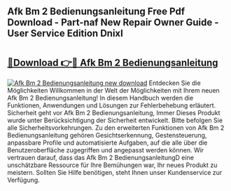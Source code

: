 ## Afk Bm 2 Bedienungsanleitung Free Pdf Download - Part-naf New Repair Owner Guide - User Service Edition DnixI

# <h2><a href="http://df52wxy.blite.top/?on=Afk+Bm+2+Bedienungsanleitung">🔗Download 👉🔴 Afk Bm 2 Bedienungsanleitung</a></h2>

[![Afk Bm 2 Bedienungsanleitung new download](https://i.imgur.com/lujVjoI.png)](http://df52wxy.blite.top/?on=Afk+Bm+2+Bedienungsanleitung)
Entdecken Sie die Möglichkeiten Willkommen in der Welt der Möglichkeiten mit Ihrem neuen Afk Bm 2 Bedienungsanleitung! In diesem Handbuch werden die Funktionen, Anwendungen und Lösungen zur Fehlerbehebung erläutert. Sicherheit geht vor Afk Bm 2 Bedienungsanleitung, Immer Dieses Produkt wurde unter Berücksichtigung der Sicherheit entwickelt. Bitte befolgen Sie alle Sicherheitsvorkehrungen. Zu den erweiterten Funktionen von Afk Bm 2 Bedienungsanleitung gehören Gesichtserkennung, Gestensteuerung, anpassbare Profile und automatisierte Aufgaben, auf die alle über die Benutzeroberfläche zugegriffen und angepasst werden können. Wir vertrauen darauf, dass das Afk Bm 2 BedienungsanleitungD eine unschätzbare Ressource für Ihre Bemühungen war, Ihr neues Produkt zu meistern. Sollten Sie Hilfe benötigen, steht Ihnen unser Kundenservice zur Verfügung.
